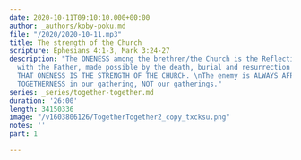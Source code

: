```yaml
---
date: 2020-10-11T09:10:10.000+00:00
author: _authors/koby-poku.md
file: "/2020/2020-10-11.mp3"
title: The strength of the Church
scripture: Ephesians 4:1-3, Mark 3:24-27
description: "The ONENESS among the brethren/the Church is the Reflection of our ONENESS
  with the Father, made possible by the death, burial and resurrection of Christ.
  THAT ONENESS IS THE STRENGTH OF THE CHURCH. \nThe enemy is ALWAYS AFRAID of our
  TOGETHERNESS in our gathering, NOT our gatherings."
series: _series/together-together.md
duration: '26:00'
length: 34150336
image: "/v1603806126/TogetherTogether2_copy_txcksu.png"
notes: ''
part: 1

---
```

